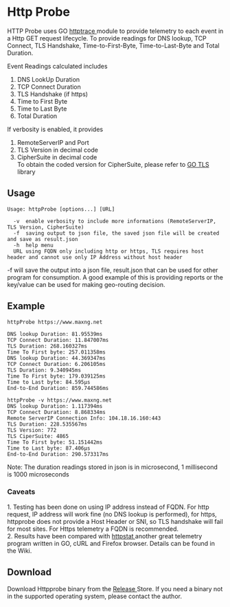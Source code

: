 # Http Probe
HTTP Probe uses GO <a href="https://blog.golang.org/http-tracing"> httptrace </a> module to provide telemetry to each event in a Http GET request lifecycle. To provide readings for DNS lookup, TCP Connect, TLS Handshake, Time-to-First-Byte, Time-to-Last-Byte and Total Duration. 

Event Readings calculated includes
1. DNS LookUp Duration 
2. TCP Connect Duration
3. TLS Handshake (if https)
4. Time to First Byte
5. Time to Last Byte
6. Total Duration

If verbosity is enabled, it provides 
1. RemoteServerIP and Port
2. TLS Version in decimal code
3. CipherSuite in decimal code </br>
To obtain the coded version for CipherSuite, please refer to <a href="https://golang.org/pkg/crypto/tls/#CipherSuiteName"> GO TLS </a> library 

<h2> Usage </h2>

`Usage: httpProbe [options...] [URL] `
``` Options:
  -v  enable verbosity to include more informations (RemoteServerIP, TLS Version, CipherSuite)
  -f  saving output to json file, the saved json file will be created and save as result.json
  -h  help menu
  URL using FQDN only including http or https, TLS requires host header and cannot use only IP Address without host header 
```
  
-f will save the output into a json file, result.json that can be used for other program for consumption. A good example of this is providing reports or the key/value can be used for making geo-routing decision. <br>

## Example
```
httpProbe https://www.maxng.net

DNS lookup Duration: 81.95539ms
TCP Connect Duration: 11.847007ms
TLS Duration: 268.160327ms
Time To First byte: 257.011358ms
DNS lookup Duration: 44.369347ms
TCP Connect Duration: 6.206105ms
TLS Duration: 9.340945ms
Time To First byte: 179.039125ms
Time to Last byte: 84.595µs
End-to-End Duration: 859.744586ms
```

```
httpProbe -v https://www.maxng.net
DNS lookup Duration: 1.117394ms
TCP Connect Duration: 8.868334ms
Remote ServerIP Connection Info: 104.18.16.160:443
TLS Duration: 228.535567ms
TLS Version: 772
TLS CiperSuite: 4865
Time To First byte: 51.151442ms
Time to Last byte: 87.406µs
End-to-End Duration: 290.573317ms
```
Note: The duration readings stored in json is in microsecond, 1 millisecond is 1000 microseconds

<h3>Caveats </h3>
1. Testing has been done on using IP address instead of FQDN. For http request, IP address will work fine (no DNS lookup is performed), for https, httpprobe does not provide a Host Header or SNI, so TLS handshake will fail for most sites. For Https telemetry a FQDN is recommended. <br>
2. Results have been compared with <a href="https://github.com/davecheney/httpstat/blob/master/main.go"> httpstat </a> another great telemetry program written in GO, cURL and Firefox browser. Details can be found in the Wiki.
<p>
<h2>Download</h2> 
Download Httpprobe binary from the <a href="https://github.com/maxng07/httpprobe/releases"> Release </a> Store. If you need a binary not in the supported operating system, please contact the author.
